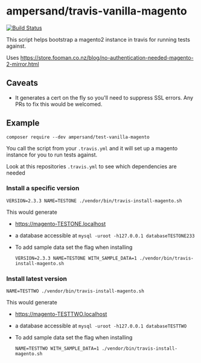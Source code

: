 # ampersand/travis-vanilla-magento

[![Build Status](https://travis-ci.org/AmpersandHQ/travis-vanilla-magento.svg?branch=master)](https://travis-ci.org/AmpersandHQ/travis-vanilla-magento)

This script helps bootstrap a magento2 instance in travis for running tests against. 

Uses https://store.fooman.co.nz/blog/no-authentication-needed-magento-2-mirror.html

## Caveats

- It generates a cert on the fly so you'll need to suppress SSL errors. Any PRs to fix this would be welcomed.

## Example

```
composer require --dev ampersand/test-vanilla-magento
```

You call the script from your `.travis.yml` and it will set up a magento instance for you to run tests against.

Look at this repositories `.travis.yml` to see which dependencies are needed

### Install a specific version

`VERSION=2.3.3 NAME=TESTONE ./vendor/bin/travis-install-magento.sh`

This would generate
- https://magento-TESTONE.localhost
- a database accessible at `mysql -uroot -h127.0.0.1 databaseTESTONE233`
- To add sample data set the flag when installing

    ```
    VERSION=2.3.3 NAME=TESTONE WITH_SAMPLE_DATA=1 ./vendor/bin/travis-install-magento.sh
    ```
    
### Install latest version

`NAME=TESTTWO ./vendor/bin/travis-install-magento.sh`

This would generate
- https://magento-TESTTWO.localhost
- a database accessible at `mysql -uroot -h127.0.0.1 databaseTESTTWO`
- To add sample data set the flag when installing

    ```
    NAME=TESTTWO WITH_SAMPLE_DATA=1 ./vendor/bin/travis-install-magento.sh
    ```
